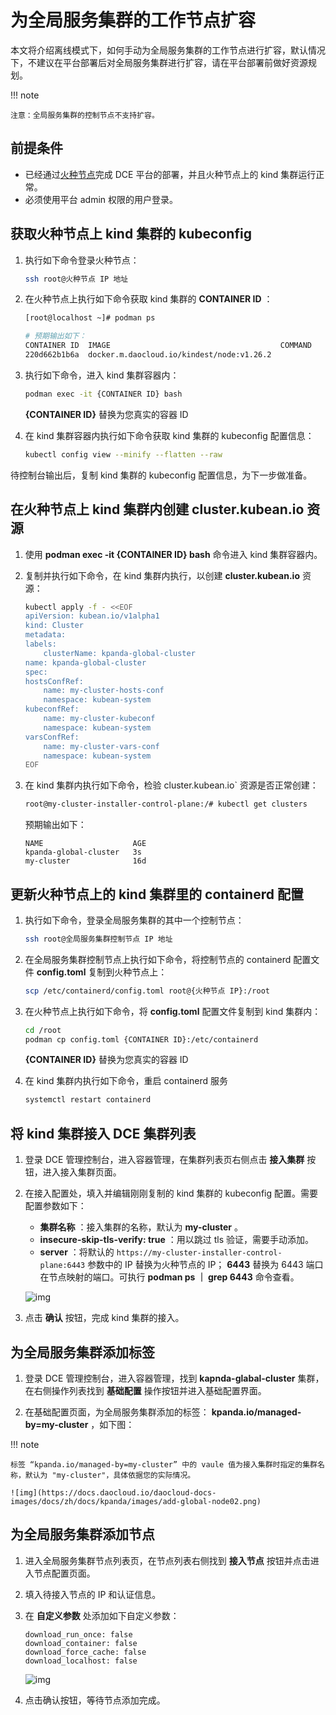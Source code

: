 # 为全局服务集群的工作节点扩容

本文将介绍离线模式下，如何手动为全局服务集群的工作节点进行扩容，默认情况下，不建议在平台部署后对全局服务集群进行扩容，请在平台部署前做好资源规划。

!!! note

    注意：全局服务集群的控制节点不支持扩容。

## 前提条件

- 已经通过[火种节点](../../install/commercial/deploy-arch.md)完成 DCE 平台的部署，并且火种节点上的 kind 集群运行正常。
- 必须使用平台 admin 权限的用户登录。

## 获取火种节点上 kind 集群的 kubeconfig

1. 执行如下命令登录火种节点：

    ```bash
    ssh root@火种节点 IP 地址
    ```

2. 在火种节点上执行如下命令获取 kind 集群的 __CONTAINER ID__ ：

    ```bash
    [root@localhost ~]# podman ps

    # 预期输出如下：
    CONTAINER ID  IMAGE                                      COMMAND     CREATED      STATUS      PORTS                                                                                                         NAMES
    220d662b1b6a  docker.m.daocloud.io/kindest/node:v1.26.2              2 weeks ago  Up 2 weeks  0.0.0.0:443->30443/tcp, 0.0.0.0:8081->30081/tcp, 0.0.0.0:9000-9001->32000-32001/tcp, 0.0.0.0:36674->6443/tcp  my-cluster-installer-control-plane
    ```

3. 执行如下命令，进入 kind 集群容器内：

    ```bash
    podman exec -it {CONTAINER ID} bash
    ```

    __{CONTAINER ID}__ 替换为您真实的容器 ID

4. 在 kind 集群容器内执行如下命令获取 kind 集群的 kubeconfig 配置信息：

    ```bash
    kubectl config view --minify --flatten --raw
    ```

待控制台输出后，复制 kind 集群的 kubeconfig 配置信息，为下一步做准备。

## 在火种节点上 kind 集群内创建 __cluster.kubean.io__ 资源

1. 使用 __podman exec -it {CONTAINER ID} bash__ 命令进入 kind 集群容器内。

2. 复制并执行如下命令，在 kind 集群内执行，以创建 __cluster.kubean.io__ 资源：

    ```bash
    kubectl apply -f - <<EOF
    apiVersion: kubean.io/v1alpha1
    kind: Cluster
    metadata:
    labels:
        clusterName: kpanda-global-cluster
    name: kpanda-global-cluster
    spec:
    hostsConfRef:
        name: my-cluster-hosts-conf
        namespace: kubean-system
    kubeconfRef:
        name: my-cluster-kubeconf
        namespace: kubean-system
    varsConfRef:
        name: my-cluster-vars-conf
        namespace: kubean-system
    EOF
    ```

3. 在 kind 集群内执行如下命令，检验 cluster.kubean.io` 资源是否正常创建：

    ```bash
    root@my-cluster-installer-control-plane:/# kubectl get clusters
    ```

    预期输出如下：

    ```console
    NAME                    AGE
    kpanda-global-cluster   3s
    my-cluster              16d
    ```

## 更新火种节点上的 kind 集群里的 containerd 配置

1. 执行如下命令，登录全局服务集群的其中一个控制节点：

    ```bash
    ssh root@全局服务集群控制节点 IP 地址
    ```

2. 在全局服务集群控制节点上执行如下命令，将控制节点的 containerd 配置文件 __config.toml__ 复制到火种节点上：

    ```bash
    scp /etc/containerd/config.toml root@{火种节点 IP}:/root
    ```

3. 在火种节点上执行如下命令，将 __config.toml__ 配置文件复制到 kind 集群内：

    ```bash
    cd /root
    podman cp config.toml {CONTAINER ID}:/etc/containerd
    ```

    __{CONTAINER ID}__ 替换为您真实的容器 ID

4. 在 kind 集群内执行如下命令，重启 containerd 服务

    ```bash
    systemctl restart containerd
    ```

## 将 kind 集群接入 DCE 集群列表

1. 登录 DCE 管理控制台，进入容器管理，在集群列表页右侧点击 __接入集群__ 按钮，进入接入集群页面。

2. 在接入配置处，填入并编辑刚刚复制的 kind 集群的 kubeconfig 配置。需要配置参数如下：

    * __集群名称__ ：接入集群的名称，默认为 __my-cluster__ 。
    * __insecure-skip-tls-verify: true__ ：用以跳过 tls 验证，需要手动添加。
    * __server__ ：将默认的 `https://my-cluster-installer-control-plane:6443` 参数中的 IP 替换为火种节点的 IP；
       __6443__ 替换为 6443 端口在节点映射的端口。可执行 __podman ps ｜ grep 6443__ 命令查看。

    ![img](https://docs.daocloud.io/daocloud-docs-images/docs/zh/docs/kpanda/images/add-global-node01.png)

3. 点击 __确认__ 按钮，完成 kind 集群的接入。

## 为全局服务集群添加标签

1. 登录 DCE 管理控制台，进入容器管理，找到 __kapnda-glabal-cluster__ 集群，在右侧操作列表找到 __基础配置__ 操作按钮并进入基础配置界面。

2. 在基础配置页面，为全局服务集群添加的标签： __kpanda.io/managed-by=my-cluster__ ，如下图：

!!! note

    标签 “kpanda.io/managed-by=my-cluster” 中的 vaule 值为接入集群时指定的集群名称，默认为 "my-cluster"，具体依据您的实际情况。

    ![img](https://docs.daocloud.io/daocloud-docs-images/docs/zh/docs/kpanda/images/add-global-node02.png)

## 为全局服务集群添加节点

1. 进入全局服务集群节点列表页，在节点列表右侧找到 __接入节点__ 按钮并点击进入节点配置页面。

2. 填入待接入节点的 IP 和认证信息。

3. 在 __自定义参数__ 处添加如下自定义参数：

    ```console
    download_run_once: false
    download_container: false
    download_force_cache: false
    download_localhost: false
    ```

    ![img](https://docs.daocloud.io/daocloud-docs-images/docs/zh/docs/kpanda/images/add-global-node03.png)

4. 点击确认按钮，等待节点添加完成。
